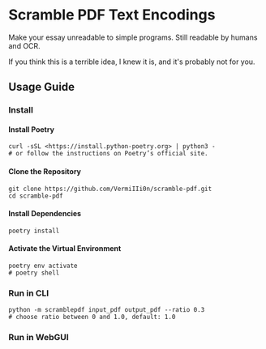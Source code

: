 # Scramble PDF Text Encodings

Make your essay unreadable to simple programs. Still readable by humans and OCR.

If you think this is a terrible idea, I knew it is, and it's probably not for you.

## Usage Guide

### Install

#### Install Poetry

```shell
curl -sSL <https://install.python-poetry.org> | python3 -
# or follow the instructions on Poetry’s official site.
```

#### Clone the Repository

```shell
git clone https://github.com/VermiIIi0n/scramble-pdf.git
cd scramble-pdf
```

#### Install Dependencies

```shell
poetry install
```

#### Activate the Virtual Environment

```shell
poetry env activate
# poetry shell
```

### Run in CLI

```shell
python -m scramblepdf input_pdf output_pdf --ratio 0.3
# choose ratio between 0 and 1.0, default: 1.0
```

### Run in WebGUI

